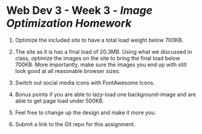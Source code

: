 # **Web Dev 3 - Week 3** - *Image Optimization Homework*

1. Optimize the included site to have a total load weight below 700KB.

2. The site as it is has a final load of 20.3MB. Using what we discussed in class, optimize the images on the site to bring the final load below 700KB. More importantly, make sure the images you end up with still look good at all reasonable browser sizes.

3. Switch out social media icons with FontAwesome Icons.

4. Bonus points if you are able to lazy-load one background-image and are able to get page load under 500KB.

5. Feel free to change up the design and make it more you.

6. Submit a link to the Git repo for this assignment.

